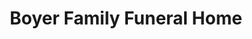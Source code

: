---
title: "Boyer Family Funeral Home"
url: /duncannon/boyer-family-funeral-home/
shop: funeral directors
---